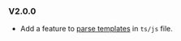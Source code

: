 ### V2.0.0

* Add a feature to [parse templates](https://github.com/searchfe/san-eslint-parser/pull/5) in `ts/js` file.
